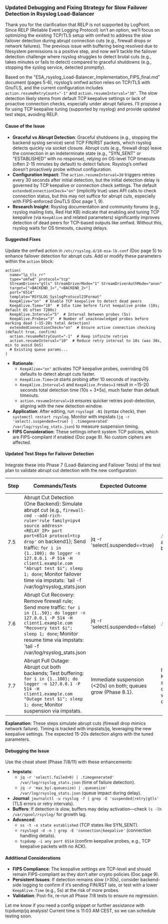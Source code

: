 ### Updated Debugging and Fixing Strategy for Slow Failover Detection in Rsyslog Load-Balancer

Thank you for the clarification that RELP is not supported by LogPoint. Since RELP (Reliable Event Logging Protocol) isn’t an option, we’ll focus on optimizing the existing TCP/TLS setup with omfwd to address the slow failover detection during abrupt connection cuts (e.g., firewall drops or network failures). The previous issue with buffering being resolved due to filesystem permissions is a positive step, and now we’ll tackle the failover detection challenge where rsyslog struggles to detect brutal cuts (e.g., takes minutes or fails to detect) compared to graceful shutdowns (e.g., stopping the syslog service, detected promptly).

Based on the "ESA_rsyslog_Load-Balancer_Implementation_FIPS_final.md" document (pages 5-6), rsyslog’s omfwd action relies on TCP/TLS with GnuTLS, and the current configuration includes `action.resumeRetryCount="-1"` and `action.resumeInterval="30"`. The slow detection likely stems from default TCP keepalive settings or lack of proactive connection checks, especially under abrupt failures. I’ll propose a fix using TCP keepalive tuning (supported by rsyslog) and provide updated test steps, avoiding RELP.

#### Cause of the Issue
- **Graceful vs Abrupt Detection**: Graceful shutdowns (e.g., stopping the backend syslog service) send TCP FIN/RST packets, which rsyslog detects quickly via socket closure. Abrupt cuts (e.g., firewall drop) leave the connection in an indeterminate state (e.g., "SYN_SENT" or "ESTABLISHED" with no response), relying on OS-level TCP timeouts (often 2-15 minutes by default) to detect failure. Rsyslog’s omfwd doesn’t proactively probe without configuration.
- **Configuration Impact**: The `action.resumeInterval=30` triggers retries every 30 seconds after initial detection, but the initial detection delay is governed by TCP keepalive or connection check settings. The default `extendedConnectionCheck="on"` (implicitly true) uses API calls to check connection status, but this may not suffice for abrupt cuts, especially with FIPS-enforced GnuTLS (Doc page 1, 9).
- **Research Insight**: Rsyslog documentation and community forums (e.g., rsyslog mailing lists, Red Hat KB) indicate that enabling and tuning TCP keepalive (via `KeepAlive` and related parameters) significantly improves detection of dead peers for TCP-based outputs like omfwd. Without this, rsyslog waits for OS timeouts, causing delays.

#### Suggested Fixes
Update the omfwd action in `/etc/rsyslog.d/10-esa-lb.conf` (Doc page 5) to enhance failover detection for abrupt cuts. Add or modify these parameters within the `action` block:

```
action(
  name="lp_tls_rr"
  type="omfwd" protocol="tcp"
  StreamDriver="gtls" StreamDriverMode="1" StreamDriverAuthMode="anon"
  target=["<BACKEND_1>","<BACKEND_2>"]
  port="6514"
  template="RSYSLOG_SyslogProtocol23Format"
  KeepAlive="on"  # Enable TCP keepalive to detect dead peers
  KeepAlive.Time="10"  # Idle time before first keepalive probe (10s; default OS often 7200s)
  KeepAlive.Interval="5"  # Interval between probes (5s)
  KeepAlive.Probes="3"  # Number of unacknowledged probes before marking dead (~15-20s total detection)
  extendedConnectionCheck="on"  # Ensure active connection checking (default true, confirm)
  action.resumeRetryCount="-1"  # Keep infinite retries
  action.resumeInterval="10"  # Reduce retry interval to 10s (was 30s, min to avoid DoS)
  # Existing queue params...
)
```

- **Rationale**: 
  - `KeepAlive="on"` activates TCP keepalive probes, overriding OS defaults to detect abrupt cuts faster.
  - `KeepAlive.Time=10` starts probing after 10 seconds of inactivity.
  - `KeepAlive.Interval=5` and `KeepAlive.Probes=3` result in ~15-20 seconds total detection time (10s + 3*5s), much faster than default timeouts.
  - `action.resumeInterval=10` ensures quicker retries post-detection, aligning with the new detection window.
- **Application**: After editing, run `rsyslogd -N1` (syntax check), then `systemctl restart rsyslog`. Monitor with impstats (`jq -r 'select(.suspended==true) | .timegenerated' /var/log/rsyslog_stats.json`) to measure suspension timing.
- **FIPS Consideration**: These settings inherit system TCP policies, which are FIPS-compliant if enabled (Doc page 9). No custom ciphers are affected.

#### Updated Test Steps for Failover Detection
Integrate these into Phase 7 (Load-Balancing and Failover Tests) of the test plan to validate abrupt cut detection with the new configuration:

| Step | Commands/Tests | Expected Outcome | Debugging if Failure | Estimated Time |
|------|----------------|------------------|----------------------|----------------|
| 7.5 | Abrupt Cut Detection (One Backend): Simulate abrupt cut (e.g., `firewall-cmd --add-rich-rule='rule family=ipv4 source address=<RELAY_IP> port port=6514 protocol=tcp drop'` on backend1); Send traffic: `for i in {1..100}; do logger -n 127.0.0.1 -P 514 -H client1.example.com "Abrupt test $i"; sleep 1; done`; Monitor failover time via impstats: `tail -f /var/log/rsyslog_stats.json | jq -r 'select(.suspended==true) | .timegenerated'` and check backend2. | Detection within 15-20s; traffic shifts to backend2; impstats shows failed>0 briefly, then suspended=true for backend1. | Use `rsyslogd -d -n | grep -E 'SYN_SENT|keepalive'` (hung state or probe logs); `tcpdump -i any port 6514` for keepalive packets. If slow (>30s), increase KeepAlive.Probes or reduce Interval. | 15 min |
| 7.6 | Abrupt Cut Recovery: Remove firewall rule; Send more traffic: `for i in {1..50}; do logger -n 127.0.0.1 -P 514 -H client1.example.com "Recovery test $i"; sleep 1; done`; Monitor resume time via impstats: `tail -f /var/log/rsyslog_stats.json | jq -r 'select(.suspended==false) | .timegenerated'`. | Resumes within 10-20s (resumeInterval); alternation restarts on both backends; impstats failed=0. | Check `journalctl -u rsyslog -f | grep resume` for delays; reduce resumeInterval if needed. | 10 min |
| 7.7 | Abrupt Full Outage: Abrupt cut both backends; Test buffering: `for i in {1..100}; do logger -n 127.0.0.1 -P 514 -H client1.example.com "Outage test $i"; sleep 1; done`; Monitor suspension via impstats. | Immediate suspension (<20s) on both; queues grow (Phase 8.1). | If slow: Verify KeepAlive settings in config; debug with `rsyslogd -d -n | grep queue`. | 15 min |

**Explanation**: These steps simulate abrupt cuts (firewall drop mimics network failure). Timing is tracked with impstats/jq, leveraging the new keepalive settings. The expected 15-20s detection aligns with the tuned parameters.

#### Debugging the Issue
Use the cheat sheet (Phase 7/8/11) with these enhancements:
- **Impstats**: 
  - `jq -r 'select(.failed>0) | .timegenerated' /var/log/rsyslog_stats.json` (time of failure detection).
  - `jq -r 'max_by(.queuesize) | .queuesize' /var/log/rsyslog_stats.json` (queue impact during delay).
- **Journal**: `journalctl -u rsyslog -f | grep -E 'suspended|retry|gtls'` (TLS errors or retry intervals).
- **Buffers**: If detection is slow, buffers may delay activation—check `ls -lh /var/spool/rsyslog/` for growth lag.
- **Advanced**:
  - `ss -t -o state established` (TCP states like SYN_SENT).
  - `rsyslogd -d -n | grep -E 'connection|keepalive'` (connection handling details).
  - `tcpdump -i any port 6514` (confirm keepalive probes, e.g., TCP keepalive packets with no ACK).

#### Additional Considerations
- **FIPS Compliance**: The keepalive settings are TCP-level and should remain FIPS-compliant as they don’t alter crypto policies (Doc page 9).
- **Persistent Issues**: If detection remains slow (>30s), consider backend-side logging to confirm if it’s sending FIN/RST late, or test with a lower `KeepAlive.Time` (e.g., 5s) at the risk of more probes.
- **Validation**: Post-fix, re-run all Phase 7/8 tests to ensure no regression.

Let me know if you need a config snippet or further assistance with tcpdump/jq analysis! Current time is 11:03 AM CEST, so we can schedule testing soon.